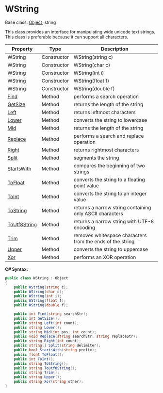 # WString

Base class: [Object](Object.md), string

This class provides an interface for manipulating wide unicode text strings. This class is preferable because it can support all characters.

| Property | Type | Description |
|---|---|---|
| WString | Constructor | WString(string c) |
| WString | Constructor | WString(char c) |
| WString | Constructor | WString(int i) |
| WString | Constructor | WString(float f) |
| WString | Constructor | WString(double f) |
| [Find](WString_Find.md) | Method | performs a search operation |
| [GetSize](WString_GetSize.md) | Method | returns the length of the string |
| [Left](WString_Left.md) | Method | returns leftmost characters |
| [Lower](WString_Lower.md) | Method | converts the string to lowercase |
| [Mid](WString_Mid.md) | Method | returns the length of the string |
| [Replace](WString_Replace.md) | Method | performs a search and replace operation |
| [Right](WString_Right.md) | Method | returns rightmost characters |
| [Split](WString_Split.md) | Method | segments the string |
| [StartsWith](WString_StartsWith.md) | Method | compares the beginning of two strings |
| [ToFloat](WString_ToFloat.md) | Method | converts the string to a floating point value |
| [ToInt](WString_ToInt.md) | Method | converts the string to an integer value |
| [ToString](WString_ToString.md) | Method | returns a narrow string containing only ASCII characters |
| [ToUtf8String](WString_ToUtf8String.md) | Method | returns a narrow string with UTF-8 encoding |
| [Trim](WString_Trim.md) | Method | removes whitespace characters from the ends of the string |
| [Upper](WString_Upper.md) | Method | converts the string to uppercase |
| [Xor](WString_Xor.md) | Method | performs an XOR operation |

**C# Syntax:**

```csharp
public class WString : Object
{
    public WString(string c);
    public WString(char c);
    public WString(int i);
    public WString(float f);
    public WString(double f);

    public int Find(string searchStr);
    public int GetSize();
    public string Left(int count);
    public string Lower();
    public string Mid(int pos, int count);
    public void Replace(string searchStr, string replaceStr);
    public string Right(int count);
    public string[] Split(string delimiter);
    public bool StartsWith(string prefix);
    public float ToFloat();
    public int ToInt();
    public string ToString();
    public string ToUtf8String();
    public string Trim();
    public string Upper();
    public string Xor(string other);
}
```
